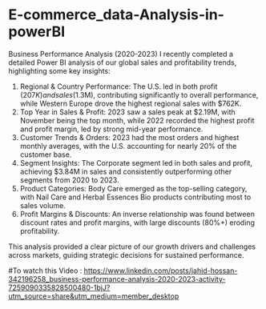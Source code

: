 # E-commerce_data-Analysis-in-powerBI

Business Performance Analysis (2020-2023)
I recently completed a detailed Power BI analysis of our global sales and profitability trends, highlighting some key insights:
1. Regional & Country Performance: The U.S. led in both profit ($207K) and sales ($1.3M), contributing significantly to overall performance, while Western Europe drove the highest regional sales with $762K.
2. Top Year in Sales & Profit: 2023 saw a sales peak at $2.19M, with November being the top month, while 2022 recorded the highest profit and profit margin, led by strong mid-year performance.
3. Customer Trends & Orders: 2023 had the most orders and highest monthly averages, with the U.S. accounting for nearly 20% of the customer base.
4. Segment Insights: The Corporate segment led in both sales and profit, achieving $3.84M in sales and consistently outperforming other segments from 2020 to 2023.
5. Product Categories: Body Care emerged as the top-selling category, with Nail Care and Herbal Essences Bio products contributing most to sales volume.
6. Profit Margins & Discounts: An inverse relationship was found between discount rates and profit margins, with large discounts (80%+) eroding profitability.

This analysis provided a clear picture of our growth drivers and challenges across markets, guiding strategic decisions for sustained performance.

#To watch this Video : https://www.linkedin.com/posts/jahid-hossan-342196258_business-performance-analysis-2020-2023-activity-7259090335828500480-1bjJ?utm_source=share&utm_medium=member_desktop
